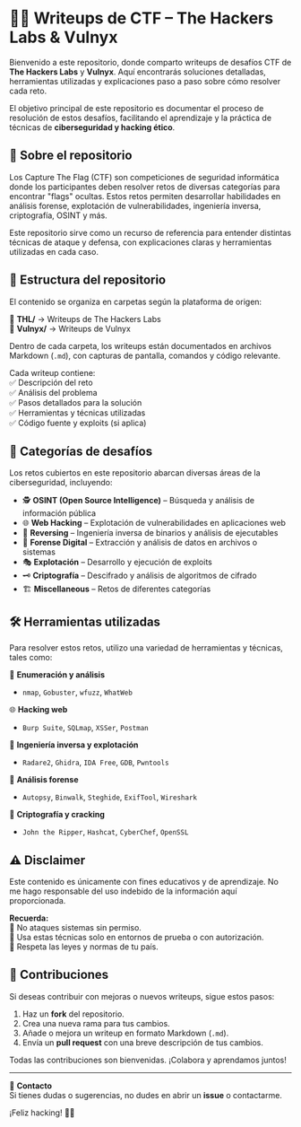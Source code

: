 # 🏴‍☠️ Writeups de CTF – The Hackers Labs & Vulnyx  

Bienvenido a este repositorio, donde comparto writeups de desafíos CTF de **The Hackers Labs** y **Vulnyx**. Aquí encontrarás soluciones detalladas, herramientas utilizadas y explicaciones paso a paso sobre cómo resolver cada reto.  

El objetivo principal de este repositorio es documentar el proceso de resolución de estos desafíos, facilitando el aprendizaje y la práctica de técnicas de **ciberseguridad y hacking ético**.  

## 📌 Sobre el repositorio  

Los Capture The Flag (CTF) son competiciones de seguridad informática donde los participantes deben resolver retos de diversas categorías para encontrar "flags" ocultas. Estos retos permiten desarrollar habilidades en análisis forense, explotación de vulnerabilidades, ingeniería inversa, criptografía, OSINT y más.  

Este repositorio sirve como un recurso de referencia para entender distintas técnicas de ataque y defensa, con explicaciones claras y herramientas utilizadas en cada caso.  

## 📂 Estructura del repositorio  

El contenido se organiza en carpetas según la plataforma de origen:  

📁 **THL/** → Writeups de The Hackers Labs  
📁 **Vulnyx/** → Writeups de Vulnyx  

Dentro de cada carpeta, los writeups están documentados en archivos Markdown (`.md`), con capturas de pantalla, comandos y código relevante.  

Cada writeup contiene:  
✅ Descripción del reto  
✅ Análisis del problema  
✅ Pasos detallados para la solución  
✅ Herramientas y técnicas utilizadas  
✅ Código fuente y exploits (si aplica)  

## 🔧 Categorías de desafíos  

Los retos cubiertos en este repositorio abarcan diversas áreas de la ciberseguridad, incluyendo:  

- 🕵 **OSINT (Open Source Intelligence)** – Búsqueda y análisis de información pública  
- 🌐 **Web Hacking** – Explotación de vulnerabilidades en aplicaciones web  
- 🧩 **Reversing** – Ingeniería inversa de binarios y análisis de ejecutables  
- 🔬 **Forense Digital** – Extracción y análisis de datos en archivos o sistemas  
- 🎭 **Explotación** – Desarrollo y ejecución de exploits  
- 🗝 **Criptografía** – Descifrado y análisis de algoritmos de cifrado  
- 🏗 **Miscellaneous** – Retos de diferentes categorías  

## 🛠 Herramientas utilizadas  

Para resolver estos retos, utilizo una variedad de herramientas y técnicas, tales como:  

🔎 **Enumeración y análisis**  
- `nmap`, `Gobuster`, `wfuzz`, `WhatWeb`  

🌐 **Hacking web**  
- `Burp Suite`, `SQLmap`, `XSSer`, `Postman`  

🔧 **Ingeniería inversa y explotación**  
- `Radare2`, `Ghidra`, `IDA Free`, `GDB`, `Pwntools`  

🔬 **Análisis forense**  
- `Autopsy`, `Binwalk`, `Steghide`, `ExifTool`, `Wireshark`  

🔐 **Criptografía y cracking**  
- `John the Ripper`, `Hashcat`, `CyberChef`, `OpenSSL`  

## ⚠️ Disclaimer  

Este contenido es únicamente con fines educativos y de aprendizaje. No me hago responsable del uso indebido de la información aquí proporcionada.  

**Recuerda:**  
🔹 No ataques sistemas sin permiso.  
🔹 Usa estas técnicas solo en entornos de prueba o con autorización.  
🔹 Respeta las leyes y normas de tu país.  

## 🚀 Contribuciones  

Si deseas contribuir con mejoras o nuevos writeups, sigue estos pasos:  

1. Haz un **fork** del repositorio.  
2. Crea una nueva rama para tus cambios.  
3. Añade o mejora un writeup en formato Markdown (`.md`).  
4. Envía un **pull request** con una breve descripción de tus cambios.  

Todas las contribuciones son bienvenidas. ¡Colabora y aprendamos juntos!  

---

📧 **Contacto**  
Si tienes dudas o sugerencias, no dudes en abrir un **issue** o contactarme.  

¡Feliz hacking! 🏴‍☠️  
